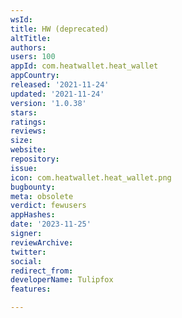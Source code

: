 ```yaml
---
wsId: 
title: HW (deprecated)
altTitle: 
authors: 
users: 100
appId: com.heatwallet.heat_wallet
appCountry: 
released: '2021-11-24'
updated: '2021-11-24'
version: '1.0.38'
stars: 
ratings: 
reviews: 
size: 
website: 
repository: 
issue: 
icon: com.heatwallet.heat_wallet.png
bugbounty: 
meta: obsolete
verdict: fewusers
appHashes: 
date: '2023-11-25'
signer: 
reviewArchive: 
twitter: 
social: 
redirect_from: 
developerName: Tulipfox
features: 

---
```


